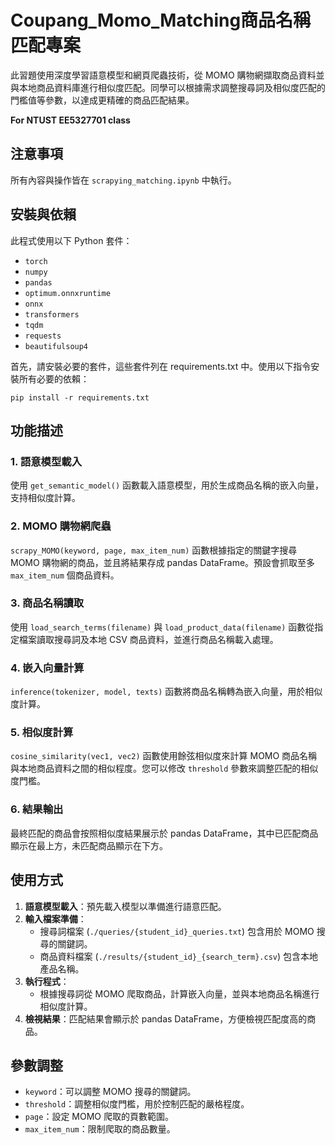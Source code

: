 # Coupang_Momo_Matching商品名稱匹配專案
此習題使用深度學習語意模型和網頁爬蟲技術，從 MOMO 購物網擷取商品資料並與本地商品資料庫進行相似度匹配。同學可以根據需求調整搜尋詞及相似度匹配的門檻值等參數，以達成更精確的商品匹配結果。

**For NTUST EE5327701 class**

## 注意事項
所有內容與操作皆在 `scrapying_matching.ipynb` 中執行。

## 安裝與依賴
此程式使用以下 Python 套件：
- `torch`
- `numpy`
- `pandas`
- `optimum.onnxruntime`
- `onnx`
- `transformers`
- `tqdm`
- `requests`
- `beautifulsoup4`

首先，請安裝必要的套件，這些套件列在 requirements.txt 中。使用以下指令安裝所有必要的依賴：

```
pip install -r requirements.txt
```

## 功能描述

### 1. 語意模型載入

使用 `get_semantic_model()` 函數載入語意模型，用於生成商品名稱的嵌入向量，支持相似度計算。

### 2. MOMO 購物網爬蟲

`scrapy_MOMO(keyword, page, max_item_num)` 函數根據指定的關鍵字搜尋 MOMO 購物網的商品，並且將結果存成 pandas DataFrame。預設會抓取至多 `max_item_num` 個商品資料。

### 3. 商品名稱讀取

使用 `load_search_terms(filename)` 與 `load_product_data(filename)` 函數從指定檔案讀取搜尋詞及本地 CSV 商品資料，並進行商品名稱載入處理。

### 4. 嵌入向量計算

`inference(tokenizer, model, texts)` 函數將商品名稱轉為嵌入向量，用於相似度計算。

### 5. 相似度計算

`cosine_similarity(vec1, vec2)` 函數使用餘弦相似度來計算 MOMO 商品名稱與本地商品資料之間的相似程度。您可以修改 `threshold` 參數來調整匹配的相似度門檻。

### 6. 結果輸出

最終匹配的商品會按照相似度結果展示於 pandas DataFrame，其中已匹配商品顯示在最上方，未匹配商品顯示在下方。

## 使用方式

1. **語意模型載入**：預先載入模型以準備進行語意匹配。
2. **輸入檔案準備**：
   - 搜尋詞檔案 (`./queries/{student_id}_queries.txt`) 包含用於 MOMO 搜尋的關鍵詞。
   - 商品資料檔案 (`./results/{student_id}_{search_term}.csv`) 包含本地產品名稱。
3. **執行程式**：
   - 根據搜尋詞從 MOMO 爬取商品，計算嵌入向量，並與本地商品名稱進行相似度計算。
4. **檢視結果**：匹配結果會顯示於 pandas DataFrame，方便檢視匹配度高的商品。

## 參數調整

- `keyword`：可以調整 MOMO 搜尋的關鍵詞。
- `threshold`：調整相似度門檻，用於控制匹配的嚴格程度。
- `page`：設定 MOMO 爬取的頁數範圍。
- `max_item_num`：限制爬取的商品數量。
